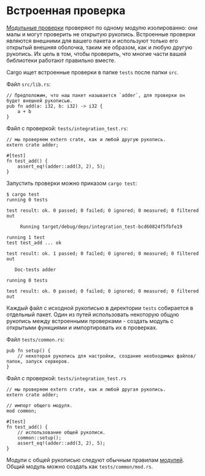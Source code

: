 # Встроенная проверка

[Модульные проверки](unit_testing.md) проверяют по одному модулю изолированно: они малы и могут проверить не открытую рукопись. Встроенные проверки являются внешними для вашего пакета и используют
только его открытый внешняя оболочка, таким же образом, как и любую другую рукопись. Их цель в том, чтобы проверить, что многие части вашей библиотеки работают правильно вместе.

Cargo ищет встроенные проверки в папке `tests` после папки `src`.

Файл `src/lib.rs`:

```rust,ignore
// Предположим, что наш пакет называется `adder`, для проверки он будет внешней рукописью.
pub fn add(a: i32, b: i32) -> i32 {
    a + b
}
```

Файл с проверкой: `tests/integration_test.rs`:

```rust,ignore
// мы проверяем extern crate, как и любой другую рукопись.
extern crate adder;

#[test]
fn test_add() {
    assert_eq!(adder::add(3, 2), 5);
}
```

Запустить проверки можно приказом `cargo test`:

```shell
$ cargo test
running 0 tests

test result: ok. 0 passed; 0 failed; 0 ignored; 0 measured; 0 filtered out

     Running target/debug/deps/integration_test-bcd60824f5fbfe19

running 1 test
test test_add ... ok

test result: ok. 1 passed; 0 failed; 0 ignored; 0 measured; 0 filtered out

   Doc-tests adder

running 0 tests

test result: ok. 0 passed; 0 failed; 0 ignored; 0 measured; 0 filtered out
```

Каждый файл с исходной рукописью в директории `tests` собирается в отдельный пакет. 
Один из путей использовать некоторую общую рукопись между встроенными проверками - создать модуль с открытыми функциями и импортировать их в проверках.

Файл `tests/common.rs`:

```rust,ignore
pub fn setup() {
    // некоторая рукопись для настройки, создание необходимых файлов/папок, запуск серверов.
}
```

Файл с проверкой: `tests/integration_test.rs`

```rust,ignore
// мы проверяем extern crate, как и любой другая рукопись.
extern crate adder;

// импорт общего модуля.
mod common;

#[test]
fn test_add() {
    // использование общей рукописи.
    common::setup();
    assert_eq!(adder::add(3, 2), 5);
}
```

Модули с общей рукописью следуют обычным правилам  [модулей](../mod.md). Общий модуль можно создать как `tests/common/mod.rs`.
